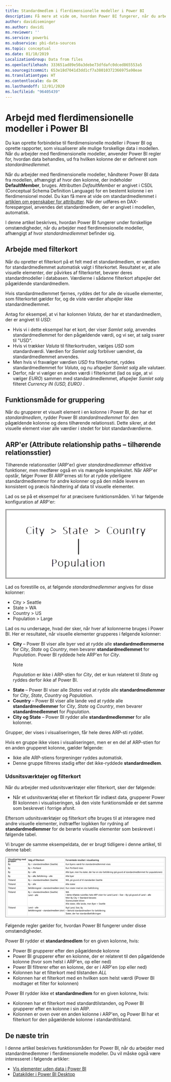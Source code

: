 ```yaml
---
title: Standardmedlem i flerdimensionelle modeller i Power BI
description: Få mere at vide om, hvordan Power BI fungerer, når du arbejder med standardmedlemmer i flerdimensionelle modeller
author: davidiseminger
ms.author: davidi
ms.reviewer: ''
ms.service: powerbi
ms.subservice: pbi-data-sources
ms.topic: conceptual
ms.date: 01/10/2019
LocalizationGroup: Data from files
ms.openlocfilehash: 333651ad89e50a3debe73dfdafc0dced865553a5
ms.sourcegitcommit: 653e18d7041d3dd1cf7a38010372366975a98eae
ms.translationtype: HT
ms.contentlocale: da-DK
ms.lasthandoff: 12/01/2020
ms.locfileid: "96405439"
---
```

# <a name="work-with-multidimensional-models-in-power-bi"></a>Arbejd med flerdimensionelle modeller i Power BI

Du kan oprette forbindelse til flerdimensionelle modeller i Power BI og oprette rapporter, som visualiserer alle mulige forskellige data i modellen. Når du arbejder med flerdimensionelle modeller, anvender Power BI regler for, hvordan data behandles, ud fra hvilken kolonne der er defineret som *standardmedlemmet*. 

Når du arbejder med flerdimensionelle modeller, håndterer Power BI data fra modellen, afhængigt af hvor den kolonne, der indeholder **DefaultMember**, bruges. Attributten *DefaultMember* er angivet i CSDL (Conceptual Schema Definition Language) for en bestemt kolonne i en flerdimensionel model. Du kan få mere at vide om standardmedlemmet i [artiklen om egenskaber for attributter](/sql/analysis-services/multidimensional-models/attribute-properties-define-a-default-member?view=sql-server-2017). Når der udføres en DAX-forespørgsel, anvendes det standardmedlem, der er angivet i modellen, automatisk.

I denne artikel beskrives, hvordan Power BI fungerer under forskellige omstændigheder, når du arbejder med flerdimensionelle modeller, afhængigt af hvor *standardmedlemmet* befinder sig. 

## <a name="working-with-filter-cards"></a>Arbejde med filterkort

Når du opretter et filterkort på et felt med et standardmedlem, er værdien for standardmedlemmet automatisk valgt i filterkortet. Resultatet er, at alle visuelle elementer, der påvirkes af filterkortet, bevarer deres standardmodeller i databasen. Værdierne i sådanne filterkort afspejler det pågældende standardmedlem.

Hvis standardmedlemmet fjernes, ryddes det for alle de visuelle elementer, som filterkortet gælder for, og de viste værdier afspejler ikke standardmedlemmet.

Antag for eksempel, at vi har kolonnen *Valuta*, der har et standardmedlem, der er angivet til *USD*:

* Hvis vi i dette eksempel har et kort, der viser *Samlet salg*, anvendes standardmedlemmet for den pågældende værdi, og vi ser, at salg svarer til "USD".
* Hvis vi trækker *Valuta* til filterkortruden, vælges *USD* som standardværdi. Værdien for *Samlet salg* forbliver uændret, da standardmedlemmet anvendes.
* Men hvis vi fravælger værdien *USD* fra filterkortet, ryddes standardmedlemmet for *Valuta*, og nu afspejler *Samlet salg* alle valutaer.
* Derfor, når vi vælger en anden værdi i filterkortet (lad os sige, at vi vælger *EURO*) sammen med standardmedlemmet, afspejler *Samlet salg* filteret *Currency IN {USD, EURO}* .

## <a name="grouping-behavior"></a>Funktionsmåde for gruppering

Når du grupperer et visuelt element i en kolonne i Power BI, der har et *standardmedlem*, rydder Power BI *standardmedlemmet* for den pågældende kolonne og dens tilhørende relationssti. Dette sikrer, at det visuelle element viser alle værdier i stedet for blot standardværdierne.

## <a name="attribute-relationship-paths-arps"></a>ARP'er (Attribute relationship paths – tilhørende relationsstier)

Tilhørende relationsstier (ARP'er) giver *standardmedlemmer* effektive funktioner, men medfører også en vis mængde kompleksitet. Når ARP'er opstår, følger Power BI ARP'ernes sti for at rydde yderligere standardmedlemmer for andre kolonner og på den måde levere en konsistent og præcis håndtering af data til visuelle elementer.

Lad os se på et eksempel for at præcisere funktionsmåden. Vi har følgende konfiguration af ARP'er:

![ARP'er i en flerdimensionel model](media/desktop-default-member-multidimensional-models/default-members_01.png)

Lad os forestille os, at følgende *standardmedlemmer* angives for disse kolonner:

* City > Seattle
* State > WA
* Country > US
* Population > Large

Lad os nu undersøge, hvad der sker, når hver af kolonnerne bruges i Power BI. Her er resultatet, når visuelle elementer grupperes i følgende kolonner:

* **City** – Power BI viser alle byer ved at rydde alle **standardmedlemmerne** for *City*, *State* og *Country*, men bevarer **standardmedlemmet** for *Population*. Power BI ryddede hele ARP'en for *City*.
    > [!NOTE]
    > *Population* er ikke i ARP-stien for *City*, det er kun relateret til *State* og ryddes derfor ikke af Power BI.
* **State** – Power BI viser alle *States* ved at rydde alle **standardmedlemmer** for *City*, *State*, *Country* og *Population*.
* **Country** – Power BI viser alle lande ved at rydde alle **standardmedlemmer** for *City*, *State* og *Country*, men bevarer **standardmedlemmet** for *Population*.
* **City og State** – Power BI rydder alle **standardmedlemmer** for alle kolonner.

Grupper, der vises i visualiseringen, får hele deres ARP-sti ryddet. 

Hvis en gruppe ikke vises i visualiseringen, men er en del af ARP-stien for en anden grupperet kolonne, gælder følgende:

* Ikke alle ARP-stiens forgreninger ryddes automatisk.
* Denne gruppe filtreres stadig efter det ikke-ryddede **standardmedlem**.

### <a name="slicers-and-filter-cards"></a>Udsnitsværktøjer og filterkort

Når du arbejder med udsnitsværktøjer eller filterkort, sker der følgende:

* Når et udsnitsværktøj eller et filterkort får indlæst data, grupperer Power BI kolonnen i visualiseringen, så den viste funktionsmåde er det samme som beskrevet i forrige afsnit.

Eftersom udsnitsværktøjer og filterkort ofte bruges til at interagere med andre visuelle elementer, indtræffer logikken for rydning af **standardmedlemmer** for de berørte visuelle elementer som beskrevet i følgende tabel. 

Vi bruger de samme eksempeldata, der er brugt tidligere i denne artikel, til denne tabel:

![Rydning af funktionsmåde eller Power BI-standardmedlemmet med udsnitsværktøjer og filterkort](media/desktop-default-member-multidimensional-models/default-members_02.png)

Følgende regler gælder for, hvordan Power BI fungerer under disse omstændigheder.

Power BI rydder et **standardmedlem** for en given kolonne, hvis:

* Power BI grupperer efter den pågældende kolonne
* Power BI grupperer efter en kolonne, der er relateret til den pågældende kolonne (hvor som helst i ARP'en, op eller ned)
* Power BI filtrerer efter en kolonne, der er i ARP'en (op eller ned)
* Kolonnen har et filterkort med tilstanden *ALL*
* Kolonnen har et filterkort med en hvilken som helst værdi (Power BI modtager et filter for kolonnen)

Power BI rydder ikke et **standardmedlem** for en given kolonne, hvis:

* Kolonnen har et filterkort med standardtilstanden, og Power BI grupperer efter en kolonne i sin ARP.
* Kolonnen er oven over en anden kolonne i ARP'en, og Power BI har et filterkort for den pågældende kolonne i standardtilstand.


## <a name="next-steps"></a>De næste trin

I denne artikel beskrives funktionsmåden for Power BI, når du arbejder med standardmedlemmer i flerdimensionelle modeller. Du vil måske også være interesseret i følgende artikler: 

* [Vis elementer uden data i Power BI](../create-reports/desktop-show-items-no-data.md)
* [Datakilder i Power BI Desktop](desktop-data-sources.md)